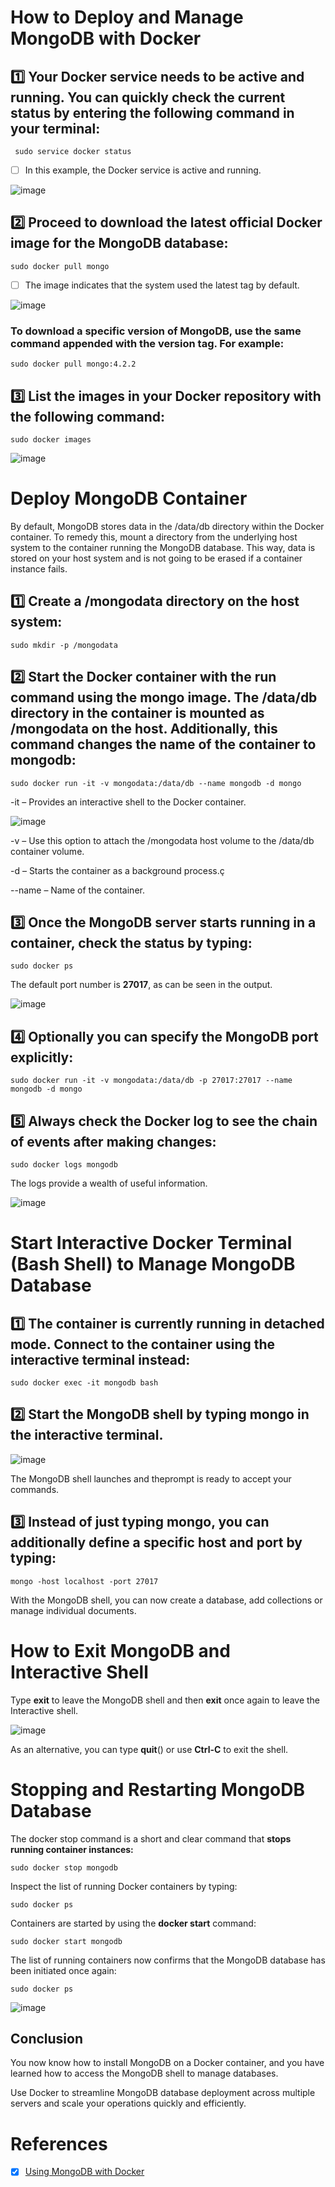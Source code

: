 # How to Deploy and Manage MongoDB with Docker

## :one: Your Docker service needs to be active and running. You can quickly check the current status by entering the following command in your terminal:
``` 
 sudo service docker status
 ```
- [ ] In this example, the Docker service is active and running.

![image](https://user-images.githubusercontent.com/96226008/196329682-cc52c65b-8e65-4387-a572-e076be4aef3a.png)

## :two: Proceed to download the latest official Docker image for the MongoDB database:
```
sudo docker pull mongo
```
- [ ] The image indicates that the system used the latest tag by default.


![image](https://user-images.githubusercontent.com/96226008/196330276-71be724f-c005-4eee-964d-9009671bf012.png)

### To download a specific version of MongoDB, use the same command appended with the version tag. For example:
```
sudo docker pull mongo:4.2.2
```
## :three: List the images in your Docker repository with the following command:
```
sudo docker images
```
![image](https://user-images.githubusercontent.com/96226008/196330505-30905de5-9f25-4d8f-b480-2c5c5cc4d9ee.png)


# Deploy MongoDB Container
By default, MongoDB stores data in the /data/db directory within the Docker container. To remedy this, mount a directory from the underlying host system to the container running the MongoDB database. This way, data is stored on your host system and is not going to be erased if a container instance fails.

## :one: Create a /mongodata directory on the host system:
```
sudo mkdir -p /mongodata
```
## :two: Start the Docker container with the run command using the mongo image. The /data/db directory in the container is mounted as /mongodata on the host. Additionally, this command changes the name of the container to mongodb:
```
sudo docker run -it -v mongodata:/data/db --name mongodb -d mongo
```
-it – Provides an interactive shell to the Docker container.

![image](https://user-images.githubusercontent.com/96226008/196330838-9300ff89-2d5e-49fd-b0cd-a5470555cab4.png)

-v – Use this option to attach the /mongodata host volume to the /data/db container volume.

-d – Starts the container as a background process.ç

--name – Name of the container.

##  :three: Once the MongoDB server starts running in a container, check the status by typing:
```
sudo docker ps
```
The default port number is __27017__, as can be seen in the output.

![image](https://user-images.githubusercontent.com/96226008/196331008-cb4fb50a-f2a7-4ece-be0b-c1d30ba4b427.png)

## :four: Optionally you can specify the MongoDB port explicitly:
```
sudo docker run -it -v mongodata:/data/db -p 27017:27017 --name mongodb -d mongo
```
## :five: Always check the Docker log to see the chain of events after making changes:
```
sudo docker logs mongodb
```
The logs provide a wealth of useful information.

![image](https://user-images.githubusercontent.com/96226008/196331179-0bd56c06-96f3-4538-972e-57097edcef8c.png)

# Start Interactive Docker Terminal (Bash Shell) to Manage MongoDB Database
## :one: The container is currently running in __detached mode__. Connect to the container using the interactive terminal instead:
```
sudo docker exec -it mongodb bash
```
## :two: Start the MongoDB shell by typing mongo in the interactive terminal.

![image](https://user-images.githubusercontent.com/96226008/196331299-38d26780-a886-48f6-8ac8-dc02c81fa20c.png)

The MongoDB shell launches and theprompt is ready to accept your commands.

## :three: Instead of just typing mongo, you can additionally define a specific host and port by typing:
```
mongo -host localhost -port 27017
```
With the MongoDB shell, you can now create a database, add collections or manage individual documents.

# How to Exit MongoDB and Interactive Shell
Type __exit__ to leave the MongoDB shell and then __exit__ once again to leave the Interactive shell.

![image](https://user-images.githubusercontent.com/96226008/196331423-5553621a-bc0a-4747-a959-19a910c3e70f.png)

As an alternative, you can type __quit__() or use __Ctrl-C__ to exit the shell.

# Stopping and Restarting MongoDB Database

The docker stop command is a short and clear command that __stops running container instances:__
```
sudo docker stop mongodb
```
Inspect the list of running Docker containers by typing:
```
sudo docker ps
```
Containers are started by using the __docker start__ command:
```
sudo docker start mongodb
```
The list of running containers now confirms that the MongoDB database has been initiated once again:
```
sudo docker ps
```
![image](https://user-images.githubusercontent.com/96226008/196331665-b3da4125-bd83-49c8-97da-bf660fe08826.png)

## Conclusion

You now know how to install MongoDB on a Docker container, and you have learned how to access the MongoDB shell to manage databases.

Use Docker to streamline MongoDB database deployment across multiple servers and scale your operations quickly and efficiently.

# References

- [x] [Using MongoDB with Docker](https://earthly.dev/blog/mongodb-docker)




